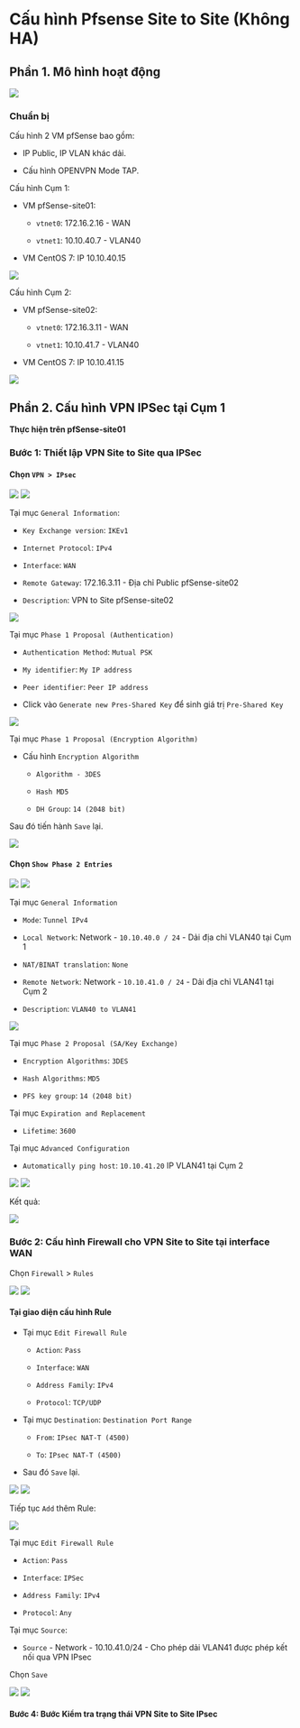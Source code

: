 # Cấu hình Pfsense Site to Site (Không HA)

## Phần 1. Mô hình hoạt động

<img src="https://imgur.com/djFmihb.png">

### Chuẩn bị

Cấu hình 2 VM pfSense bao gồm:

- IP Public, IP VLAN khác dải.

- Cấu hình OPENVPN Mode TAP.

Cấu hình Cụm 1:

- VM pfSense-site01:

    - `vtnet0`: 172.16.2.16 - WAN

    - `vtnet1`: 10.10.40.7 - VLAN40

- VM CentOS 7: IP 10.10.40.15

<img src="https://imgur.com/UqHWHmt.png">

Cấu hình Cụm 2:

- VM pfSense-site02:

    - `vtnet0`: 172.16.3.11 - WAN

    - `vtnet1`: 10.10.41.7 - VLAN40

- VM CentOS 7: IP 10.10.41.15

<img src="https://imgur.com/QnMQwyN.png">

## Phần 2. Cấu hình VPN IPSec tại Cụm 1

**Thực hiện trên pfSense-site01**

### Bước 1: Thiết lập VPN Site to Site qua IPSec

#### Chọn `VPN > IPsec`

<img src="https://imgur.com/n2WhXr3.png">

<img src="https://imgur.com/dpU7Xfx.png">

Tại mục `General Information`:

- `Key Exchange version`: `IKEv1`

- `Internet Protocol`: `IPv4`

- `Interface`: `WAN`

- `Remote Gateway`: 172.16.3.11 - Địa chỉ Public pfSense-site02

- `Description`: VPN to Site pfSense-site02

<img src="https://imgur.com/lTAvLoy.png">

Tại mục `Phase 1 Proposal (Authentication)`

- `Authentication Method`: `Mutual PSK`

- `My identifier`: `My IP address`

- `Peer identifier`: `Peer IP address`

- Click vào `Generate new Pres-Shared Key` để sinh giá trị `Pre-Shared Key`

<img src="https://imgur.com/NNxYtZb.png">

Tại mục `Phase 1 Proposal (Encryption Algorithm)`

- Cấu hình `Encryption Algorithm`

    - `Algorithm - 3DES`
    
    - `Hash MD5`
    
    - `DH Group`: `14 (2048 bit)`

Sau đó tiến hành `Save` lại.

<img src="https://imgur.com/qOArg8C.png">

#### Chọn `Show Phase 2 Entries`

<img src="https://imgur.com/Q0D8pdm.png">

<img src="https://imgur.com/eVuAsnK.png">

Tại mục `General Information`

- `Mode`: `Tunnel IPv4`

- `Local Network`: Network - `10.10.40.0 / 24` - Dải địa chỉ VLAN40 tại Cụm 1

- `NAT/BINAT translation`: `None`

- `Remote Network`: Network - `10.10.41.0 / 24` - Dải địa chỉ VLAN41 tại Cụm 2

- `Description`: `VLAN40 to VLAN41`

<img src="https://imgur.com/w8JduHa.png">

Tại mục `Phase 2 Proposal (SA/Key Exchange)`

- `Encryption Algorithms`: `3DES`

- `Hash Algorithms`: `MD5`

- `PFS key group`: `14 (2048 bit)`

Tại mục `Expiration and Replacement`

- `Lifetime`: `3600`

Tại mục `Advanced Configuration`

- `Automatically ping host`: `10.10.41.20` IP VLAN41 tại Cụm 2

<img src="https://imgur.com/QJTjA59.png">

<img src="https://imgur.com/cHpUkAv.png">

Kết quả:

<img src="https://imgur.com/VzpN731.png">

### Bước 2: Cấu hình Firewall cho VPN Site to Site tại interface WAN

Chọn `Firewall` > `Rules`

<img src="https://imgur.com/Qhb5dIy.png">

<img src="https://imgur.com/iU0sSZB.png">

#### Tại giao diện cấu hình Rule

- Tại mục `Edit Firewall Rule`

    - `Action`: `Pass`

    - `Interface`: `WAN`

    - `Address Family`: `IPv4`

    - `Protocol`: `TCP/UDP`

- Tại mục `Destination`: `Destination Port Range`

    - `From`: `IPsec NAT-T (4500)`
    
    - `To`: `IPsec NAT-T (4500)`

- Sau đó `Save` lại.

<img src="https://imgur.com/wHGSYsE.png">

<img src="https://imgur.com/UT20mI7.png">

Tiếp tục `Add` thêm Rule:

<img src="https://imgur.com/lxnpowN.png">

Tại mục `Edit Firewall Rule`

- `Action`: `Pass`

- `Interface`: `IPSec`

- `Address Family`: `IPv4`

- `Protocol`: `Any`

Tại mục `Source`:

- `Source` - Network - 10.10.41.0/24 - Cho phép dải VLAN41 được phép kết nối qua VPN IPsec

Chọn `Save`

<img src="https://imgur.com/ohElGqu.png">

<img src="https://imgur.com/68svXjU.png">

#### Bước 4: Bước Kiểm tra trạng thái VPN Site to Site IPsec